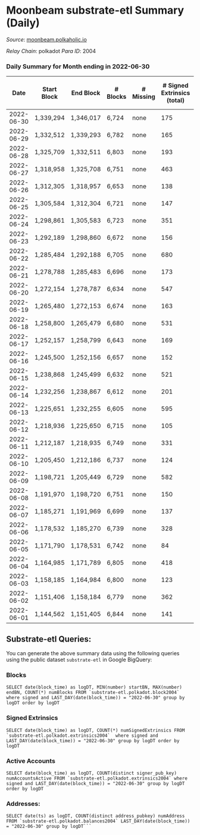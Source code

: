 # Moonbeam substrate-etl Summary (Daily)

_Source_: [moonbeam.polkaholic.io](https://moonbeam.polkaholic.io)

*Relay Chain*: polkadot
*Para ID*: 2004



### Daily Summary for Month ending in 2022-06-30


| Date | Start Block | End Block | # Blocks | # Missing | # Signed Extrinsics (total) | # Active Accounts | # Addresses with Balances | # Events | # Transfers | # XCM Transfers In | # XCM Transfers Out |
| ---- | ----------- | --------- | -------- | --------- | --------------------------- | ----------------- | ------------------------- | -------- | ----------- | ------------------ | ------------------- |
| 2022-06-30 | 1,339,294 | 1,346,017 | 6,724 | none | 175 | 75 | 256,064 | 478,181 | 10,977 ($16,347,601) | 75 ($341,422) | 57 ($106,572) |
| 2022-06-29 | 1,332,512 | 1,339,293 | 6,782 | none | 165 | 61 | 254,643 | 435,105 | 9,445 ($7,523,898) | 88 ($94,897.01) | 50 ($312,128) |
| 2022-06-28 | 1,325,709 | 1,332,511 | 6,803 | none | 193 | 58 | 254,327 | 452,925 | 9,961 ($7,698,279) | 84 ($94,870.63) | 47 ($282,234) |
| 2022-06-27 | 1,318,958 | 1,325,708 | 6,751 | none | 463 | 57 | 254,038 | 414,955 | 10,991 ($6,316,878) | 39 ($90,962.38) | 49 ($102,779) |
| 2022-06-26 | 1,312,305 | 1,318,957 | 6,653 | none | 138 | 45 | 253,728 | 633,410 | 20,686 ($19,970,641) | 93 ($412,322) | 33 ($136,169) |
| 2022-06-25 | 1,305,584 | 1,312,304 | 6,721 | none | 147 | 62 | 251,647 | 520,038 | 13,572 ($9,404,315) | 61 ($4,109,601) | 39 ($2,033,839) |
| 2022-06-24 | 1,298,861 | 1,305,583 | 6,723 | none | 351 | 61 | 251,342 | 639,542 | 17,251 ($33,696,298) | 131 ($1,044,032) | 51 ($200,925) |
| 2022-06-23 | 1,292,189 | 1,298,860 | 6,672 | none | 156 | 69 | 250,877 | 618,386 | 17,195 ($36,734,026) | 150 ($1,167,693) | 29 ($134,919) |
| 2022-06-22 | 1,285,484 | 1,292,188 | 6,705 | none | 680 | 58 | 247,338 | 505,296 | 13,954 ($59,983,232) | 64 ($300,706) | 31 ($193,296) |
| 2022-06-21 | 1,278,788 | 1,285,483 | 6,696 | none | 173 | 55 | 246,084 | 513,955 | 10,824 ($7,436,208) | 64 ($43,213.97) | 53 ($80,304.29) |
| 2022-06-20 | 1,272,154 | 1,278,787 | 6,634 | none | 547 | 50 | 245,741 | 451,496 | 11,109 ($7,222,621) | 51 ($105,747) | 33 ($77,708.44) |
| 2022-06-19 | 1,265,480 | 1,272,153 | 6,674 | none | 163 | 56 | 245,454 | 510,688 | 10,864 ($6,394,825) | 59 ($52,888.49) | 24 ($23,799.94) |
| 2022-06-18 | 1,258,800 | 1,265,479 | 6,680 | none | 531 | 58 | 245,180 | 596,071 | 15,092 ($9,566,493) | 58 ($86,910.30) | 51 ($91,947.18) |
| 2022-06-17 | 1,252,157 | 1,258,799 | 6,643 | none | 169 | 56 | 244,915 | 605,645 | 15,095 ($15,222,011) | 48 ($46,294.24) | 53 ($204,887) |
| 2022-06-16 | 1,245,500 | 1,252,156 | 6,657 | none | 152 | 67 | 244,633 | 570,387 | 13,921 ($27,025,668) | 77 ($408,363) | 32 ($194,215) |
| 2022-06-15 | 1,238,868 | 1,245,499 | 6,632 | none | 521 | 65 | 244,500 | 659,741 | 13,877 ($10,414,219) | 40 ($154,486) | 64 ($541,550) |
| 2022-06-14 | 1,232,256 | 1,238,867 | 6,612 | none | 201 | 68 | 244,363 | 700,844 | 14,177 ($14,441,652) | 66 ($141,235) | 30 ($43,631.00) |
| 2022-06-13 | 1,225,651 | 1,232,255 | 6,605 | none | 595 | 61 | 244,142 | 829,041 | 20,103 ($28,132,738) | 69 ($81,507.33) | 89 ($504,942) |
| 2022-06-12 | 1,218,936 | 1,225,650 | 6,715 | none | 105 | 38 | 243,792 | 546,377 | 12,562 ($9,365,095) | 59 ($136,040) | 28 ($80,550.64) |
| 2022-06-11 | 1,212,187 | 1,218,935 | 6,749 | none | 331 | 44 | 243,352 | 495,217 | 11,238 ($30,942,698) | 41 ($178,078) | 39 ($280,988) |
| 2022-06-10 | 1,205,450 | 1,212,186 | 6,737 | none | 124 | 49 | 243,112 | 469,881 | 11,931 ($8,735,000) | 65 ($202,035) | 39 ($168,505) |
| 2022-06-09 | 1,198,721 | 1,205,449 | 6,729 | none | 582 | 72 | 242,846 | 455,303 | 12,543 ($11,835,196) | 94 ($159,013) | 28 ($87,073.76) |
| 2022-06-08 | 1,191,970 | 1,198,720 | 6,751 | none | 150 | 50 | 242,539 | 490,658 | 12,824 ($9,465,908) | 112 ($518,343) | 37 ($243,092) |
| 2022-06-07 | 1,185,271 | 1,191,969 | 6,699 | none | 137 | 38 | 242,272 | 518,834 | 12,340 ($13,301,209) | 119 ($492,478) | 47 ($223,725) |
| 2022-06-06 | 1,178,532 | 1,185,270 | 6,739 | none | 328 | 43 | 241,981 | 534,797 | 15,180 ($10,297,349) | 91 ($369,871) | 40 ($392,553) |
| 2022-06-05 | 1,171,790 | 1,178,531 | 6,742 | none | 84 | 31 | 241,648 | 559,815 | 19,810 ($9,266,332) | 75 ($520,379) | 30 ($59,856.13) |
| 2022-06-04 | 1,164,985 | 1,171,789 | 6,805 | none | 418 | 37 | 240,899 | 531,124 | 20,119 ($13,565,525) | 84 ($385,629) | 34 ($825,462) |
| 2022-06-03 | 1,158,185 | 1,164,984 | 6,800 | none | 123 | 49 | 240,117 | 601,756 | 18,890 ($11,983,266) | 124 ($2,112,636) | 35 ($558,936) |
| 2022-06-02 | 1,151,406 | 1,158,184 | 6,779 | none | 362 | 44 | 239,481 | 569,475 | 18,948 ($14,014,746) | 164 ($771,778) | 28 ($289,467) |
| 2022-06-01 | 1,144,562 | 1,151,405 | 6,844 | none | 141 | 35 | 238,858 | 549,056 | 15,801 ($13,385,925) | 151 ($280,600) | 29 ($104,842) |

## Substrate-etl Queries:
You can generate the above summary data using the following queries using the public dataset `substrate-etl` in Google BigQuery:


### Blocks
```
SELECT date(block_time) as logDT, MIN(number) startBN, MAX(number) endBN, COUNT(*) numBlocks FROM `substrate-etl.polkadot.block2004`  where signed and LAST_DAY(date(block_time)) = "2022-06-30" group by logDT order by logDT
```


### Signed Extrinsics
```
SELECT date(block_time) as logDT, COUNT(*) numSignedExtrinsics FROM `substrate-etl.polkadot.extrinsics2004`  where signed and LAST_DAY(date(block_time)) = "2022-06-30" group by logDT order by logDT
```


### Active Accounts
```
SELECT date(block_time) as logDT, COUNT(distinct signer_pub_key) numAccountsActive FROM `substrate-etl.polkadot.extrinsics2004` where signed and LAST_DAY(date(block_time)) = "2022-06-30" group by logDT order by logDT
```


### Addresses:
```
SELECT date(ts) as logDT, COUNT(distinct address_pubkey) numAddress FROM `substrate-etl.polkadot.balances2004` LAST_DAY(date(block_time)) = "2022-06-30" group by logDT```

